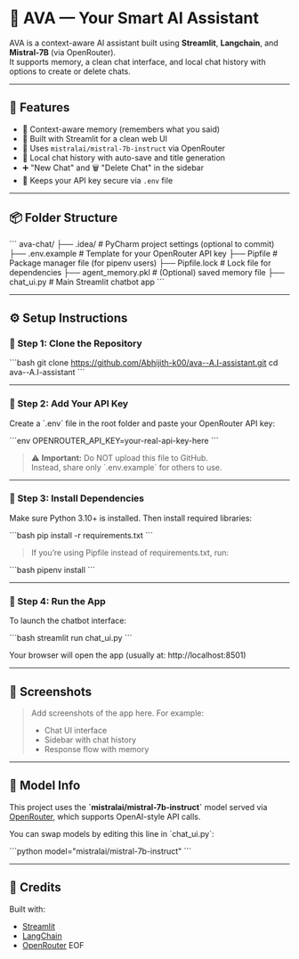 # 💬 AVA — Your Smart AI Assistant

AVA is a context-aware AI assistant built using **Streamlit**, **Langchain**, and **Mistral-7B** (via OpenRouter).  
It supports memory, a clean chat interface, and local chat history with options to create or delete chats.

---

## 🚀 Features

- 🧠 Context-aware memory (remembers what you said)
- 🧼 Built with Streamlit for a clean web UI
- 💬 Uses `mistralai/mistral-7b-instruct` via OpenRouter
- 💾 Local chat history with auto-save and title generation
- ➕ "New Chat" and 🗑️ "Delete Chat" in the sidebar
- 🔐 Keeps your API key secure via `.env` file

---

## 📦 Folder Structure

\`\`\`
ava-chat/
├── .idea/                # PyCharm project settings (optional to commit)
├── .env.example          # Template for your OpenRouter API key
├── Pipfile               # Package manager file (for pipenv users)
├── Pipfile.lock          # Lock file for dependencies
├── agent_memory.pkl      # (Optional) saved memory file
├── chat_ui.py            # Main Streamlit chatbot app
\`\`\`

---

## ⚙️ Setup Instructions

### 🔹 Step 1: Clone the Repository

\`\`\`bash
git clone https://github.com/Abhijith-k00/ava--A.I-assistant.git
cd ava--A.I-assistant
\`\`\`

---

### 🔹 Step 2: Add Your API Key

Create a \`.env\` file in the root folder and paste your OpenRouter API key:

\`\`\`env
OPENROUTER_API_KEY=your-real-api-key-here
\`\`\`

> ⚠️ **Important:** Do NOT upload this file to GitHub.  
> Instead, share only \`.env.example\` for others to use.

---

### 🔹 Step 3: Install Dependencies

Make sure Python 3.10+ is installed. Then install required libraries:

\`\`\`bash
pip install -r requirements.txt
\`\`\`

> If you’re using Pipfile instead of requirements.txt, run:

\`\`\`bash
pipenv install
\`\`\`

---

### 🔹 Step 4: Run the App

To launch the chatbot interface:

\`\`\`bash
streamlit run chat_ui.py
\`\`\`

Your browser will open the app (usually at: http://localhost:8501)

---

## 📸 Screenshots

> Add screenshots of the app here. For example:
> - Chat UI interface
> - Sidebar with chat history
> - Response flow with memory

---

## 🧠 Model Info

This project uses the **\`mistralai/mistral-7b-instruct\`** model served via [OpenRouter](https://openrouter.ai), which supports OpenAI-style API calls.

You can swap models by editing this line in \`chat_ui.py\`:

\`\`\`python
model="mistralai/mistral-7b-instruct"
\`\`\`

---

## 🙌 Credits

Built with:

- [Streamlit](https://streamlit.io/)
- [LangChain](https://www.langchain.com/)
- [OpenRouter](https://openrouter.ai)
EOF
